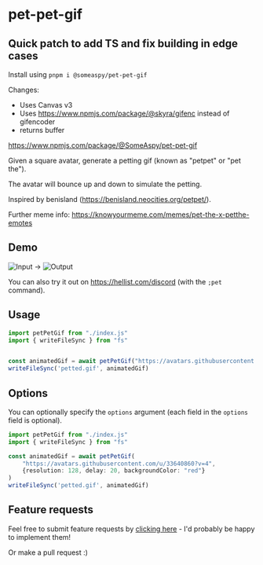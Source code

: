 # pet-pet-gif

## Quick patch to add TS and fix building in edge cases

Install using `pnpm i @someaspy/pet-pet-gif`

Changes:

- Uses Canvas v3
- Uses <https://www.npmjs.com/package/@skyra/gifenc> instead of gifencoder
- returns buffer

<https://www.npmjs.com/package/@SomeAspy/pet-pet-gif>

Given a square avatar, generate a petting gif (known as "petpet" or "pet the").

The avatar will bounce up and down to simulate the petting.

Inspired by benisland (<https://benisland.neocities.org/petpet/>).

Further meme info: <https://knowyourmeme.com/memes/pet-the-x-petthe-emotes>

## Demo

![Input](/example/input.png) → ![Output](/example/output.gif)

You can also try it out on <https://hellist.com/discord> (with the `;pet` command).

## Usage

```ts
import petPetGif from "./index.js"
import { writeFileSync } from "fs"


const animatedGif = await petPetGif("https://avatars.githubusercontent.com/u/33640860?v=4")
writeFileSync('petted.gif', animatedGif)
```

## Options

You can optionally specify the `options` argument (each field in the `options` field is optional).

```ts
import petPetGif from "./index.js"
import { writeFileSync } from "fs"

const animatedGif = await petPetGif(
    "https://avatars.githubusercontent.com/u/33640860?v=4",
    {resolution: 128, delay: 20, backgroundColor: "red"}
)
writeFileSync('petted.gif', animatedGif)
```

## Feature requests

Feel free to submit feature requests by [clicking here](https://github.com/someaspy/pet-pet-gif/issues/new) - I'd probably be happy to implement them!

Or make a pull request :)
